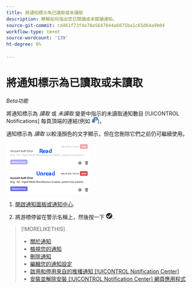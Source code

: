 ```yaml
---
title: 將通知標示為已讀取或未讀取
description: 瞭解如何指出您已閱讀或未閱讀通知。
source-git-commit: cd461f73f4a70a5647844a6075ba1c65d64a9b04
workflow-type: tm+mt
source-wordcount: '139'
ht-degree: 0%

---
```


# 將通知標示為已讀取或未讀取

*Beta功能*

將通知標示為 *讀取* 或 *未讀取* 變更中指示的未讀取通知數目 [!UICONTROL Notifications] 每頁頂端的連結(例如 ![具有未讀通知計數器的通知圖示](/help/search-social-commerce/assets/notifications-unread.png "具有未讀通知計數器的通知圖示"))。

通知標示為 *讀取* 以較淺顏色的文字顯示，但在您刪除它們之前仍可繼續使用。

![已讀取和未讀取通知](/help/search-social-commerce/assets/notifications-read-vs-unread.png "已讀取和未讀取通知")

1. [開啟通知面板或通知中心](notification-view.md).

1. 將游標停留在警示名稱上，然後按一下 ![標籤為已讀或未讀](/help/search-social-commerce/assets/notifications-read-unread.png "標籤為已讀或未讀").

>[!MORELIKETHIS]
>
>* [關於通知](/help/search-social-commerce/notifications/notification-about.md)
>* [檢視您的通知](notification-view.md)
>* [刪除通知](notification-delete.md)
>* [編輯您的通知設定](notification-edit.md)
>* [啟用和停用來自的推播通知 [!UICONTROL Notification Center]](notifications-push-enable-disable.md)
>* [安裝並解除安裝 [!UICONTROL Notification Center] 網頁應用程式](notification-app-install-uninstall.md)

